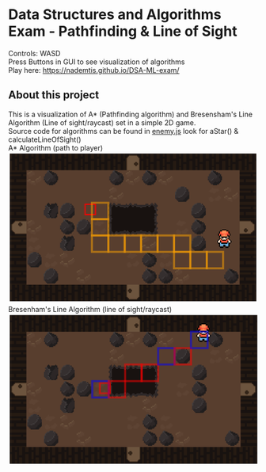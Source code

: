 
# Data Structures and Algorithms Exam - Pathfinding & Line of Sight

Controls: WASD  
Press Buttons in GUI to see visualization of algorithms  
Play here: https://nademtis.github.io/DSA-ML-exam/  

## About this project
This is a visualization of A* (Pathfinding algorithm) and Bresensham's Line Algorithm (Line of sight/raycast) set in a simple 2D game.  
Source code for algorithms can be found in [enemy.js](https://github.com/Nademtis/DSA-ML-exam/blob/main/Enemy.js) look for aStar() & calculateLineOfSight()  
A\* Algorithm (path to player)  
![Screenshot 1](images/AstarScreenShot.png)  
Bresenham's Line Algorithm (line of sight/raycast)  
![Screenshot 1](images/BLAScreenShot.png)  
